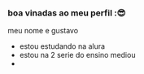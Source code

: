 ### boa vinadas ao meu perfil :😎

meu nome e gustavo 

- estou estudando na alura
- estou na 2 serie do ensino mediou
- 
